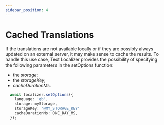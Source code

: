```yaml
---
sidebar_position: 4
---
```


# Cached Translations

If the translations are not available locally or if they are possibly always updated on an external server, it may make sense to cache the results. To handle this use case, Text Localizer provides the possibility of specifying the following parameters in the setOptions function:

- the _storage_;
- the _storageKey_;
- _cacheDurationMs_.

```ts
  await localizer.setOptions({
    language: 'gb',
    storage: myStorage,
    storageKey: '@MY_STORAGE_KEY'
    cacheDurationMs: ONE_DAY_MS,
  });
```

